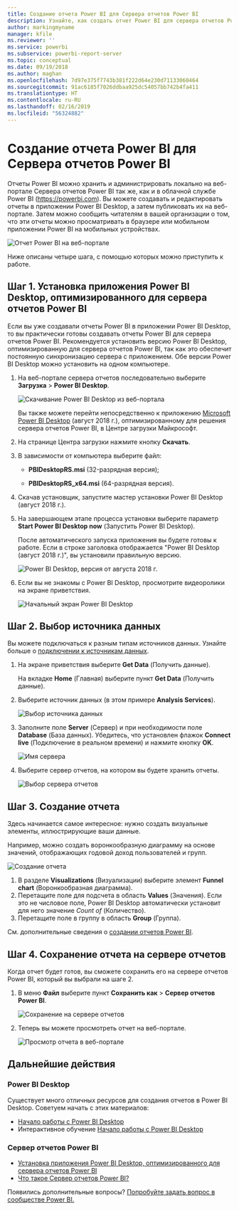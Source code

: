 ```yaml
---
title: Создание отчета Power BI для Сервера отчетов Power BI
description: Узнайте, как создать отчет Power BI для сервера отчетов Power BI за несколько простых шагов.
author: markingmyname
manager: kfile
ms.reviewer: ''
ms.service: powerbi
ms.subservice: powerbi-report-server
ms.topic: conceptual
ms.date: 09/19/2018
ms.author: maghan
ms.openlocfilehash: 7d97e375f7743b381f222d64e230d71133060464
ms.sourcegitcommit: 91ac6185f7026ddbaa925dc54057bb742b4fa411
ms.translationtype: HT
ms.contentlocale: ru-RU
ms.lasthandoff: 02/16/2019
ms.locfileid: "56324882"
---
```

# <a name="create-a-power-bi-report-for-power-bi-report-server"></a>Создание отчета Power BI для Сервера отчетов Power BI
Отчеты Power BI можно хранить и администрировать локально на веб-портале Сервера отчетов Power BI так же, как и в облачной службе Power BI (https://powerbi.com). Вы можете создавать и редактировать отчеты в приложении Power BI Desktop, а затем публиковать их на веб-портале. Затем можно сообщить читателям в вашей организации о том, что эти отчеты можно просматривать в браузере или мобильном приложении Power BI на мобильных устройствах.

![Отчет Power BI на веб-портале](media/quickstart-create-powerbi-report/report-server-powerbi-report.png)

Ниже описаны четыре шага, с помощью которых можно приступить к работе.

## <a name="step-1-install-power-bi-desktop-optimized-for-power-bi-report-server"></a>Шаг 1. Установка приложения Power BI Desktop, оптимизированного для сервера отчетов Power BI

Если вы уже создавали отчеты Power BI в приложении Power BI Desktop, то вы практически готовы создавать отчеты Power BI для сервера отчетов Power BI. Рекомендуется установить версию Power BI Desktop, оптимизированную для сервера отчетов Power BI, так как это обеспечит постоянную синхронизацию сервера с приложением. Обе версии Power BI Desktop можно установить на одном компьютере.

1. На веб-портале сервера отчетов последовательно выберите **Загрузка** > **Power BI Desktop**.

    ![Скачивание Power BI Desktop из веб-портала](media/quickstart-create-powerbi-report/report-server-download-web-portal.png)

    Вы также можете перейти непосредственно к приложению [Microsoft Power BI Desktop](https://www.microsoft.com/download/details.aspx?id=57271) (август 2018 г.), оптимизированному для решения сервера отчетов Power BI, в Центре загрузки Майкрософт.

2. На странице Центра загрузки нажмите кнопку **Скачать**.

3. В зависимости от компьютера выберите файл:

    - **PBIDesktopRS.msi** (32-разрядная версия);

    - **PBIDesktopRS_x64.msi** (64-разрядная версия).

4. Скачав установщик, запустите мастер установки Power BI Desktop (август 2018 г.).

2. На завершающем этапе процесса установки выберите параметр **Start Power BI Desktop now** (Запустить Power BI Desktop).
   
    После автоматического запуска приложения вы будете готовы к работе. Если в строке заголовка отображается "Power BI Desktop (август 2018 г.)", вы установили правильную версию.

    ![Power BI Desktop, версия от августа 2018 г.](media/quickstart-create-powerbi-report/power-bi-report-server-desktop-august-2018.png)

3. Если вы не знакомы с Power BI Desktop, просмотрите видеоролики на экране приветствия.
   
    ![Начальный экран Power BI Desktop](media/quickstart-create-powerbi-report/report-server-powerbi-desktop-start.png)

## <a name="step-2-select-a-data-source"></a>Шаг 2. Выбор источника данных
Вы можете подключаться к разным типам источников данных. Узнайте больше о [подключении к источникам данных](connect-data-sources.md).

1. На экране приветствия выберите **Get Data** (Получить данные).
   
    На вкладке **Home** (Главная) выберите пункт **Get Data** (Получить данные).
2. Выберите источник данных (в этом примере **Analysis Services**).
   
    ![Выбор источника данных](media/quickstart-create-powerbi-report/report-server-get-data-ssas.png)
3. Заполните поле **Server** (Сервер) и при необходимости поле **Database** (База данных). Убедитесь, что установлен флажок **Connect live** (Подключение в реальном времени) и нажмите кнопку **ОK**.
   
    ![Имя сервера](media/quickstart-create-powerbi-report/report-server-ssas-server-name.png)
4. Выберите сервер отчетов, на котором вы будете хранить отчеты.
   
    ![Выбор сервера отчетов](media/quickstart-create-powerbi-report/report-server-select-server.png)

## <a name="step-3-design-your-report"></a>Шаг 3. Создание отчета
Здесь начинается самое интересное: нужно создать визуальные элементы, иллюстрирующие ваши данные.

Например, можно создать воронкообразную диаграмму на основе значений, отображающих годовой доход пользователей и групп.

![Создание отчета](media/quickstart-create-powerbi-report/report-server-create-funnel.png)

1. В разделе **Visualizations** (Визуализации) выберите элемент **Funnel chart** (Воронкообразная диаграмма).
2. Перетащите поле для подсчета в область **Values** (Значения). Если это не числовое поле, Power BI Desktop автоматически установит для него значение *Count of* (Количество).
3. Перетащите поле в группу в область **Group** (Группа).

См. дополнительные сведения о [создании отчетов Power BI](../desktop-report-view.md).

## <a name="step-4-save-your-report-to-the-report-server"></a>Шаг 4. Сохранение отчета на сервере отчетов
Когда отчет будет готов, вы сможете сохранить его на сервере отчетов Power BI, который вы выбрали на шаге 2.

1. В меню **Файл** выберите пункт **Сохранить как** > **Сервер отчетов Power BI**.
   
    ![Сохранение на сервере отчетов](media/quickstart-create-powerbi-report/report-server-save-as-powerbi-report-server.png)
2. Теперь вы можете просмотреть отчет на веб-портале.
   
    ![Просмотр отчета в веб-портале](media/quickstart-create-powerbi-report/report-server-powerbi-report.png)

## <a name="next-steps"></a>Дальнейшие действия
### <a name="power-bi-desktop"></a>Power BI Desktop
Существует много отличных ресурсов для создания отчетов в Power BI Desktop. Советуем начать с этих материалов:

* [Начало работы с Power BI Desktop](../desktop-getting-started.md)
* Интерактивное обучение [Начало работы с Power BI Desktop](../guided-learning/gettingdata.yml?tutorial-step=2)

### <a name="power-bi-report-server"></a>Сервер отчетов Power BI
* [Установка приложения Power BI Desktop, оптимизированного для сервера отчетов Power BI](install-powerbi-desktop.md)  
* [Что такое Сервер отчетов Power BI?](get-started.md)  

Появились дополнительные вопросы? [Попробуйте задать вопрос в сообществе Power BI.](https://community.powerbi.com/)
